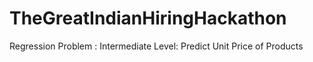 # TheGreatIndianHiringHackathon
Regression Problem : Intermediate Level: Predict Unit Price of Products
